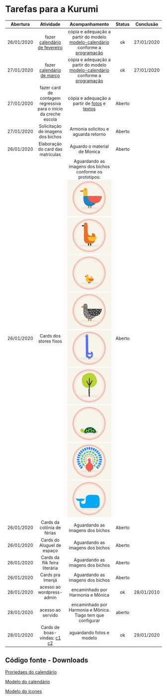 # Tarefas para a Kurumi

| **Abertura** | **Atividade** | **Acompanhamento** | **Status** | **Conclusão** |
|:-:|:-:|:-:|:-:|:-:|
| 26/01/2020 | fazer [calendário de fevereiro](images/calendario-fev.jpeg)  | cópia e adequação a partir do modelo [modelo-calendário](images/modelo-calendario.jpeg) conforme a [programação](CALENDÁRIO-INTERNO-2020.docx)  | ok  | 27/01/2020 |
| 27/01/2020 | fazer [calendário de março](images/calendario-mar.jpeg)  | cópia e adequação a partir do modelo [modelo-calendário](images/modelo-calendario.jpeg) conforme a [programação](CALENDÁRIO-INTERNO-2020.docx)  | ok  | 27/01/2020 |
| 27/01/2020 | fazer card de contagem regressiva para o início da creche escola |  cópia e adequação a partir de [fotos]() e [textos]() | Aberto  |  |
| 27/01/2020 | Solicitação de imagens dos bichos  | Armonia solicitou e aguarda retorno | Aberto |
| 26/01/2020 | Elaboração do card das matrículas | Aguardo o material de Monica | Aberto |  |
| 26/01/2020 | Cards dos stores fixos  | Aguardando as imagens dos bichos conforme os prototipos: ![p1](images/1-icones150x125.jpg) ![p2](images/2-icones150x125.jpg) ![p3](images/3-icones150x125.jpg) ![p4](images/4-icones150x125.jpg) ![p5](images/5-icones150x125.jpg) ![p6](images/6-icones150x125.jpg) ![p7](images/7-icones150x125.jpg) ![p8](images/8-icones150x125.jpg) ![p9](images/9-icones150x125.jpg) | Aberto |  |
| 26/01/2020 | Cards da colônia de férias  | Aguardando as imagens dos bichos | Aberto |  |
| 26/01/2020 | Cards do Aluguel de espaço  | Aguardando as imagens dos bichos | Aberto |  |
| 26/01/2020 | Cards da flik feira literária  | Aguardando as imagens dos bichos | Aberto |  |
| 26/01/2020 | Cards pra Imenjá  | Aguardando as imagens dos bichos | Aberto |  |
| 28/01/2020 | acesso ao wordpress-admin | encaminhado por Harmonia e Mônica | ok | 28/01/2010 |
| 28/01/2020 | acesso ao servido | encaminhado por Harmonia e Mônica. Tiago tem que configurar | aberto |  |  |
| 28/01/2020 | Cards de boas-vindas: [c1](images/card-boas-vindas.jpg) [c2](images/card-boas-vindas-insta.jpg) | aguardando fotos e modelo | ok | 29/01/2020 |

## Código fonte - Downloads

[Proriedaes do calendário](propriedades.md#propriedades-do-calendário)

[Modelo do calendário](images/modelo-calendario.xcf)

[Modelo do ícones](images/modelo-icones.xcf)